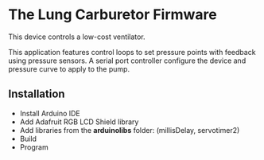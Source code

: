 # The Lung Carburetor Firmware

This device controls a low-cost ventilator.

This application features control loops to set pressure points with feedback using pressure sensors.
A serial port controller configure the device and pressure curve to apply to the pump.

## Installation
- Install Arduino IDE
- Add Adafruit RGB LCD Shield library
- Add libraries from the **arduinolibs** folder: (millisDelay, servotimer2)
- Build
- Program



